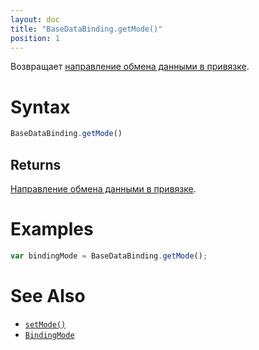 ```yaml
---
layout: doc
title: "BaseDataBinding.getMode()"
position: 1
---
```


Возвращает [направление обмена данными в привязке](../BindingMode/).

# Syntax

```js
BaseDataBinding.getMode()
```

## Returns

[Направление обмена данными в привязке](../BindingMode/).

# Examples

```js
var bindingMode = BaseDataBinding.getMode();
```

# See Also

* [`setMode()`](../BaseDataBinding.setMode/)
* [`BindingMode`](../BindingMode/)
